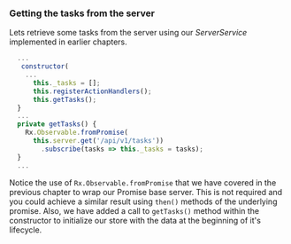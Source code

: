 ### Getting the tasks from the server

Lets retrieve some tasks from the server using our *ServerService* implemented in earlier chapters.

```javascript
  ...
   constructor(
    ...
      this._tasks = [];
      this.registerActionHandlers();
      this.getTasks();
  }
  ...
  private getTasks() {
    Rx.Observable.fromPromise(
      this.server.get('/api/v1/tasks'))
        .subscribe(tasks => this._tasks = tasks);
  }
  ...
```

Notice the use of `Rx.Observable.fromPromise` that we have covered in the previous chapter to wrap our Promise base server. This is not required and you could achieve a similar result using `then()` methods of the underlying promise. Also, we have added a call to `getTasks()` method within the constructor to initialize our store with the data at the beginning of it's lifecycle.
